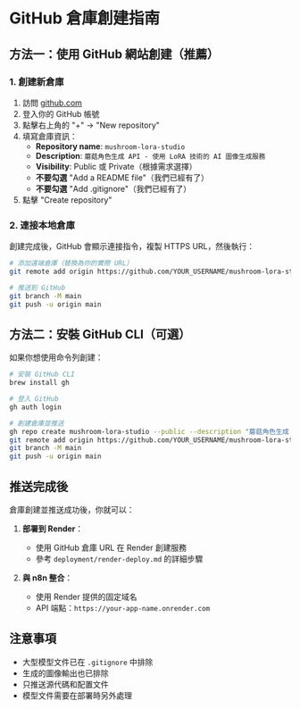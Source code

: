 # GitHub 倉庫創建指南

## 方法一：使用 GitHub 網站創建（推薦）

### 1. 創建新倉庫
1. 訪問 [github.com](https://github.com)
2. 登入你的 GitHub 帳號
3. 點擊右上角的 "+" → "New repository"
4. 填寫倉庫資訊：
   - **Repository name**: `mushroom-lora-studio`
   - **Description**: `蘑菇角色生成 API - 使用 LoRA 技術的 AI 圖像生成服務`
   - **Visibility**: Public 或 Private（根據需求選擇）
   - **不要勾選** "Add a README file"（我們已經有了）
   - **不要勾選** "Add .gitignore"（我們已經有了）
5. 點擊 "Create repository"

### 2. 連接本地倉庫
創建完成後，GitHub 會顯示連接指令，複製 HTTPS URL，然後執行：

```bash
# 添加遠端倉庫（替換為你的實際 URL）
git remote add origin https://github.com/YOUR_USERNAME/mushroom-lora-studio.git

# 推送到 GitHub
git branch -M main
git push -u origin main
```

## 方法二：安裝 GitHub CLI（可選）

如果你想使用命令列創建：

```bash
# 安裝 GitHub CLI
brew install gh

# 登入 GitHub
gh auth login

# 創建倉庫並推送
gh repo create mushroom-lora-studio --public --description "蘑菇角色生成 API - 使用 LoRA 技術的 AI 圖像生成服務"
git remote add origin https://github.com/YOUR_USERNAME/mushroom-lora-studio.git
git branch -M main
git push -u origin main
```

## 推送完成後

倉庫創建並推送成功後，你就可以：

1. **部署到 Render**：
   - 使用 GitHub 倉庫 URL 在 Render 創建服務
   - 參考 `deployment/render-deploy.md` 的詳細步驟

2. **與 n8n 整合**：
   - 使用 Render 提供的固定域名
   - API 端點：`https://your-app-name.onrender.com`

## 注意事項

- 大型模型文件已在 `.gitignore` 中排除
- 生成的圖像輸出也已排除
- 只推送源代碼和配置文件
- 模型文件需要在部署時另外處理